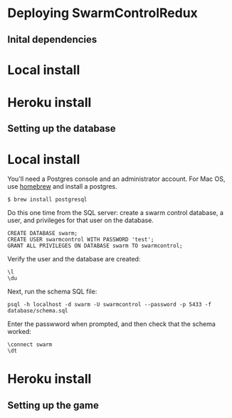 # Deploying SwarmControlRedux

## Inital dependencies

# Local install

# Heroku install

## Setting up the database

# Local install

You'll need a Postgres console and an administrator account. For Mac OS, use [homebrew](http://brew.sh/) and install a postgres.
```
$ brew install postgresql
```

Do this one time from the SQL server: create a swarm control database, a user, and privileges for that user on the database.

```
CREATE DATABASE swarm;
CREATE USER swarmcontrol WITH PASSWORD 'test';
GRANT ALL PRIVILEGES ON DATABASE swarm TO swarmcontrol;
```

Verify the user and the database are created:

```
\l
\du
```

Next, run the schema SQL file:

```
psql -h localhost -d swarm -U swarmcontrol --password -p 5433 -f database/schema.sql
```

Enter the passwword when prompted, and then check that the schema worked:

```
\connect swarm
\dt
```


# Heroku install

## Setting up the game
